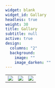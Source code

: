 ```yaml
---
widget: blank
widget_id: Gallary
headless: true
weight: 30
title: Gallary
subtitle: null
active: true
design:
  columns: "2"
  background:
    image: ""
    image_darken: ""
---
```

<table style="background-color:rgba(0, 0, 0, 0);"><tr>
    <td><img src="https://s4.ax1x.com/2021/12/19/TZJyYq.jpg"></td>
    <td><img src="https://s4.ax1x.com/2021/12/19/TZJgpV.jpg"></td>
    <td><img src="https://s4.ax1x.com/2021/12/19/TZJ6f0.jpg"></td>
</tr></table>